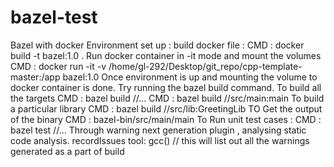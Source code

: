 # bazel-test
Bazel with docker
Environment set up :
build docker file :
CMD :  docker build -t bazel:1.0 .
Run docker container in -it mode and mount the volumes
CMD : docker run  -it -v /home/gl-292/Desktop/git_repo/cpp-template-master:/app bazel:1.0
Once environment is up and mounting the volume to docker container is done.
Try running the bazel build command.
To build all the targets
CMD : bazel build //...
CMD : bazel build //src/main:main
To build a particular library
CMD : bazel build //src/lib:GreetingLib
TO Get the output of the binary
CMD : bazel-bin/src/main/main
To Run unit test cases :
CMD : bazel test //...
Through warning next generation plugin , analysing static code analysis.
recordIssues  tool: gcc()  // this will list out all the warnings generated as a part of build
